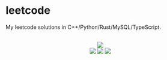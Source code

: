 # leetcode
My leetcode solutions in C++/Python/Rust/MySQL/TypeScript.

<div align="center">
<br/>
<img src="https://img.shields.io/badge/Solved-812/3328%20=%2024%25-blue.svg?style=flat-square" />
<br/>
<img src="https://img.shields.io/badge/Easy-309/830-5CB85D.svg?style=flat-square" />
<img src="https://img.shields.io/badge/Medium-398/1742-F0AE4E.svg?style=flat-square" />
<img src="https://img.shields.io/badge/Hard-105/756-D95450.svg?style=flat-square" />
</div>